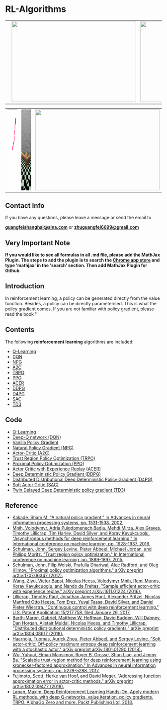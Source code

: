 # RL-Algorithms

<table>
  <tr>
    <td><img src="images/DDPG_result/ddpg_robots1.gif?raw=true" height="260px" width="400px"></td>
    <td><img src="images/PG_result/pg.gif?raw=true" height="260px" width="400px"></td>
    <td><img src="images/PPO_result/ppo.gif?raw=true" height="260px" width="400px"></td>
  </tr>
</table>  
<table>
  <tr>
    <td><img src="images/DDPG_result/DDPG_arm.gif?raw=true" height="260px" width="400px"></td>
    <td><img src="images/TRPO_result/trpo.gif?raw=true" height="260px" width="400px"></td>
    <td><img src="images/NPG_result/npg.gif?raw=true" height="260px" width="400px"></td>
  </tr>
</table>

## Contact Info
If you have any questions, please leave a message or send the email to 

**guangfeishanghai@sina.com** or **zhuguangfei6699@gmail.com**

## Very Important Note

**If you would like to see all formulas in all .md file, please add the MathJax Plugin. The steps to add the plugin is to search the [Chrome app store](https://chrome.google.com/webstore/category/extensions) and type 'mathjax' in the 'search' section. Then add MathJax Plugin for Github**

## Introduction

In reinforcement learning, a policy can be generated directly from the value function. Besides, a policy can be directly parameterised. This is what the policy gradient comes. If you are not familiar with policy gradient, please read the book ''

## Contents

The following **reinforcement learning** algorithms are included:

- [Q-Learning](https://github.com/colin-zgf/RL-Algorithms/blob/master/Project-Guangfei%20Zhu.pdf)
- [DQN](https://github.com/colin-zgf/RL-Algorithms/blob/master/DQN.md)
- [NPG](https://github.com/colin-zgf/RL-Algorithms/blob/master/NPG.md)
- [A2C](https://github.com/colin-zgf/RL-Algorithms/blob/master/A2C.md)
- [TRPO](https://github.com/colin-zgf/RL-Algorithms/blob/master/TRPO.md)
- [PPO](https://github.com/colin-zgf/RL-Algorithms/blob/master/PPO.md)
- [ACER](https://github.com/colin-zgf/RL-Algorithms/blob/master/ACER.md)
- [DDPG](https://github.com/colin-zgf/RL-Algorithms/blob/master/DDPG.md)
- [D4PG](https://github.com/colin-zgf/RL-Algorithms/blob/master/D4PG.md)
- [SAC](https://github.com/colin-zgf/RL-Algorithms/blob/master/SAC.md)
- [TD3](https://github.com/colin-zgf/RL-Algorithms/blob/master/TD3.md)

## Code

- [Q-Learning](https://github.com/colin-zgf/RL-Algorithms/tree/master/code/Q-learning)
- [Deep-Q network (DQN)](https://github.com/colin-zgf/RL-Algorithms/tree/master/code/DQN)
- [Vanilla Policy Gradient](https://github.com/colin-zgf/RL-Algorithms/tree/master/code/PG_NPG_TRPO_PPO)
- [Natural Policy Gradient (NPG)](https://github.com/colin-zgf/RL-Algorithms/tree/master/code/PG_NPG_TRPO_PPO)
- [Actor-Critic (A2C)](https://github.com/colin-zgf/RL-Algorithms/tree/master/code/A2C)
- [Trust Region Policy Optimization (TRPO)](https://github.com/colin-zgf/RL-Algorithms/tree/master/code/PG_NPG_TRPO_PPO)
- [Proximal Policy Optimization (PPO)](https://github.com/colin-zgf/RL-Algorithms/tree/master/code/PG_NPG_TRPO_PPO)
- [Actor Critic with Experience Replay (ACER)](https://github.com/colin-zgf/RL-Algorithms/tree/master/code/ACER)
- [Deep Deterministic Policy Gradient (DDPG)](https://github.com/colin-zgf/RL-Algorithms/tree/master/code/DDPG)
- [Distributed Distributional Deep Deterministic Policy Gradient (D4PG)](https://github.com/colin-zgf/RL-Algorithms/tree/master/code/D4PG)
- [Soft Actor Critic (SAC)](https://github.com/colin-zgf/RL-Algorithms/tree/master/code/SAC)
- [Twin Delayed Deep Deterministic policy gradient (TD3)](https://github.com/colin-zgf/RL-Algorithms/tree/master/code/TD3)

## Reference

- [Kakade, Sham M. "A natural policy gradient." In Advances in neural information processing systems, pp. 1531-1538. 2002.](https://papers.nips.cc/paper/2073-a-natural-policy-gradient.pdf)
- [Mnih, Volodymyr, Adria Puigdomenech Badia, Mehdi Mirza, Alex Graves, Timothy Lillicrap, Tim Harley, David Silver, and Koray Kavukcuoglu. "Asynchronous methods for deep reinforcement learning." In International conference on machine learning, pp. 1928-1937. 2016.](https://arxiv.org/pdf/1602.01783.pdf)
- [Schulman, John, Sergey Levine, Pieter Abbeel, Michael Jordan, and Philipp Moritz. "Trust region policy optimization." In International conference on machine learning, pp. 1889-1897. 2015.](https://arxiv.org/pdf/1502.05477.pdf)
- [Schulman, John, Filip Wolski, Prafulla Dhariwal, Alec Radford, and Oleg Klimov. "Proximal policy optimization algorithms." arXiv preprint arXiv:1707.06347 (2017).](https://arxiv.org/pdf/1707.06347.pdf)
- [Wang, Ziyu, Victor Bapst, Nicolas Heess, Volodymyr Mnih, Remi Munos, Koray Kavukcuoglu, and Nando de Freitas. "Sample efficient actor-critic with experience replay." arXiv preprint arXiv:1611.01224 (2016).](https://arxiv.org/pdf/1611.01224.pdf)
- [Lillicrap, Timothy Paul, Jonathan James Hunt, Alexander Pritzel, Nicolas Manfred Otto Heess, Tom Erez, Yuval Tassa, David Silver, and Daniel Pieter Wierstra. "Continuous control with deep reinforcement learning." U.S. Patent Application 15/217,758, filed January 26, 2017.](https://arxiv.org/pdf/1509.02971.pdf)
- [Barth-Maron, Gabriel, Matthew W. Hoffman, David Budden, Will Dabney, Dan Horgan, Alistair Muldal, Nicolas Heess, and Timothy Lillicrap. "Distributed distributional deterministic policy gradients." arXiv preprint arXiv:1804.08617 (2018).](https://openreview.net/pdf?id=SyZipzbCb)
- [Haarnoja, Tuomas, Aurick Zhou, Pieter Abbeel, and Sergey Levine. "Soft actor-critic: Off-policy maximum entropy deep reinforcement learning with a stochastic actor." arXiv preprint arXiv:1801.01290 (2018).](https://arxiv.org/pdf/1801.01290.pdf)
- [Wu, Yuhuai, Elman Mansimov, Roger B. Grosse, Shun Liao, and Jimmy Ba. "Scalable trust-region method for deep reinforcement learning using kronecker-factored approximation." In Advances in neural information processing systems, pp. 5279-5288. 2017.](https://arxiv.org/pdf/1708.05144.pdf)
- [Fujimoto, Scott, Herke van Hoof, and David Meger. "Addressing function approximation error in actor-critic methods." arXiv preprint arXiv:1802.09477 (2018).](https://arxiv.org/pdf/1802.09477.pdf)
- [Lapan, Maxim. Deep Reinforcement Learning Hands-On: Apply modern RL methods, with deep Q-networks, value iteration, policy gradients, TRPO, AlphaGo Zero and more. Packt Publishing Ltd, 2018.](https://books.google.com/books?hl=en&lr=&id=xKdhDwAAQBAJ&oi=fnd&pg=PP1&dq=Deep+Reinforcement+Learning+Hands-On&ots=wTeckp2m8B&sig=cd8CvMkvJMfSb3MMWeHo3VkdYh8#v=onepage&q=Deep%20Reinforcement%20Learning%20Hands-On&f=false)
